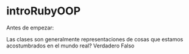 # introRubyOOP

Antes de empezar:

Las clases son generalmente representaciones de cosas que estamos acostumbrados en el mundo real?
Verdadero
Falso
